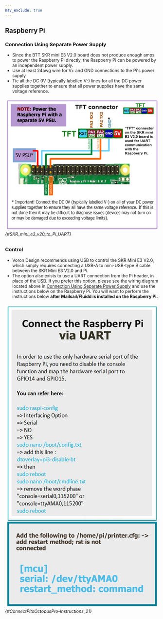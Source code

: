 ```yaml
---
nav_exclude: true
---
```

## Raspberry Pi

### Connection Using Separate Power Supply
* Since the BTT SKR mini E3 V2.0 board does not produce enough amps to power the Raspberry Pi directly, the Raspberry Pi can be powered by an independent power supply.
* Use at least 24awg wire for V+ and GND connections to the Pi's power supply
* Tie all the DC 0V (typically labelled V-) lines for all the DC power supplies together to ensure that all power supplies have the same voltage reference.

###### ![](./images/SKR_mini_e3_v2.0_to_Pi_UART.png) {#SKR_mini_e3_v20_to_Pi_UART}

### Control

* Voron Design recommends using USB to control the SKR Mini E3 V2.0, which simply requires connecting a USB-A to mini-USB-type B cable between the SKR Mini E3 V2.0 and Pi.
* The option also exists to use a UART connection from the Pi header, in place of the USB.  If you prefer this option, please see the wiring diagram located above in [Connection Using Separate Power Supply](#connection-using-separate-power-supply) and use the instructions below on the Raspberry Pi.  You will want to perform the instructions below **after Mailsail/Fluidd is installed on the Raspberry Pi.**

###### ![](./images/ConnectPitoMCU-Instructions.png) {#ConnectPitoOctopusPro-Instructions_21}